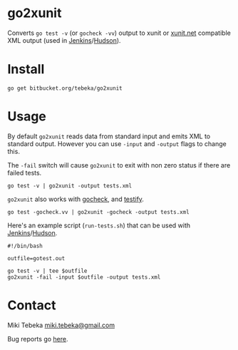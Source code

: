 # go2xunit

Converts `go test -v` (or `gocheck -vv`) output to xunit or [xunit.net][xnet]
compatible XML output (used in [Jenkins][jenkins]/[Hudson][hudson]).


# Install

    go get bitbucket.org/tebeka/go2xunit


# Usage
By default `go2xunit` reads data from standard input and emits XML to standard
output. However you can use `-input` and `-output` flags to change this.

The `-fail` switch will cause `go2xunit` to exit with non zero status if there
are failed tests.

    go test -v | go2xunit -output tests.xml

`go2xunit` also works with [gocheck][gocheck], and [testify][testify].

    go test -gocheck.vv | go2xunit -gocheck -output tests.xml

Here's an example script (`run-tests.sh`) that can be used with [Jenkins][jenkins]/[Hudson][hudson].

    #!/bin/bash

    outfile=gotest.out

    go test -v | tee $outfile
    go2xunit -fail -input $outfile -output tests.xml


Contact
=======
Miki Tebeka <miki.tebeka@gmail.com>

Bug reports go [here][bugs].


[jenkins]: http://jenkins-ci.org/
[hudson]: http://hudson-ci.org/
[gocheck]: http://labix.org/gocheck
[testify]: http://godoc.org/github.com/stretchr/testify
[bugs]: https://bitbucket.org/tebeka/go2xunit/issues
[xnet]: https://xunit.codeplex.com/wikipage?title=XmlFormat
